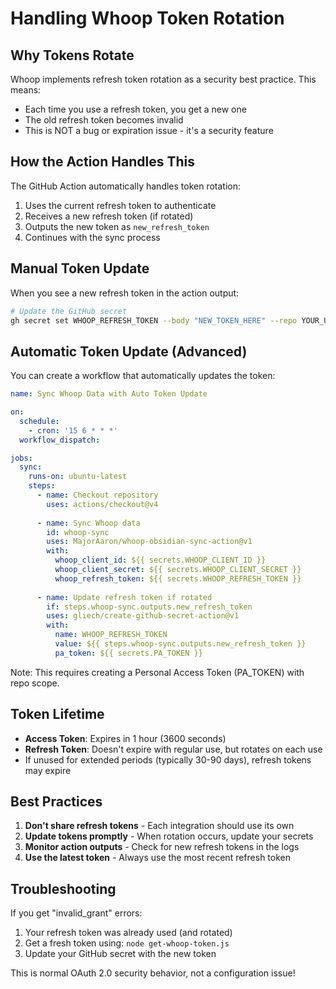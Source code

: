 # Handling Whoop Token Rotation

## Why Tokens Rotate

Whoop implements refresh token rotation as a security best practice. This means:
- Each time you use a refresh token, you get a new one
- The old refresh token becomes invalid
- This is NOT a bug or expiration issue - it's a security feature

## How the Action Handles This

The GitHub Action automatically handles token rotation:

1. Uses the current refresh token to authenticate
2. Receives a new refresh token (if rotated)
3. Outputs the new token as `new_refresh_token`
4. Continues with the sync process

## Manual Token Update

When you see a new refresh token in the action output:

```bash
# Update the GitHub secret
gh secret set WHOOP_REFRESH_TOKEN --body "NEW_TOKEN_HERE" --repo YOUR_USERNAME/YOUR_REPO
```

## Automatic Token Update (Advanced)

You can create a workflow that automatically updates the token:

```yaml
name: Sync Whoop Data with Auto Token Update

on:
  schedule:
    - cron: '15 6 * * *'
  workflow_dispatch:

jobs:
  sync:
    runs-on: ubuntu-latest
    steps:
      - name: Checkout repository
        uses: actions/checkout@v4
        
      - name: Sync Whoop data
        id: whoop-sync
        uses: MajorAaron/whoop-obsidian-sync-action@v1
        with:
          whoop_client_id: ${{ secrets.WHOOP_CLIENT_ID }}
          whoop_client_secret: ${{ secrets.WHOOP_CLIENT_SECRET }}
          whoop_refresh_token: ${{ secrets.WHOOP_REFRESH_TOKEN }}
          
      - name: Update refresh token if rotated
        if: steps.whoop-sync.outputs.new_refresh_token
        uses: gliech/create-github-secret-action@v1
        with:
          name: WHOOP_REFRESH_TOKEN
          value: ${{ steps.whoop-sync.outputs.new_refresh_token }}
          pa_token: ${{ secrets.PA_TOKEN }}
```

Note: This requires creating a Personal Access Token (PA_TOKEN) with repo scope.

## Token Lifetime

- **Access Token**: Expires in 1 hour (3600 seconds)
- **Refresh Token**: Doesn't expire with regular use, but rotates on each use
- If unused for extended periods (typically 30-90 days), refresh tokens may expire

## Best Practices

1. **Don't share refresh tokens** - Each integration should use its own
2. **Update tokens promptly** - When rotation occurs, update your secrets
3. **Monitor action outputs** - Check for new refresh tokens in the logs
4. **Use the latest token** - Always use the most recent refresh token

## Troubleshooting

If you get "invalid_grant" errors:
1. Your refresh token was already used (and rotated)
2. Get a fresh token using: `node get-whoop-token.js`
3. Update your GitHub secret with the new token

This is normal OAuth 2.0 security behavior, not a configuration issue!